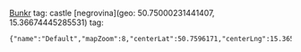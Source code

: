 [Bunkr](geo:50.7489845,15.3633231) tag: castle 
[negrovina](geo: 50.75000231441407, 15.36674445285531) tag:
```mapview
{"name":"Default","mapZoom":8,"centerLat":50.7596171,"centerLng":15.3658974,"query":"","chosenMapSource":0,"showLinks":false,"linkColor":"red"}
```
